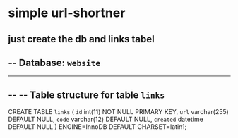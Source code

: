 # simple url-shortner
just create the db and links tabel
--
-- Database: `website`
--

-- --------------------------------------------------------

--
-- Table structure for table `links`
--

CREATE TABLE `links` (
  `id` int(11) NOT NULL PRIMARY KEY,
  `url` varchar(255) DEFAULT NULL,
  `code` varchar(12) DEFAULT NULL,
  `created` datetime DEFAULT NULL
) ENGINE=InnoDB DEFAULT CHARSET=latin1;
